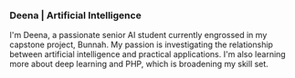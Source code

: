 ### Deena | Artificial Intelligence
I'm Deena, a passionate senior AI student currently engrossed in my capstone project, Bunnah. My passion is investigating the relationship between artificial intelligence and practical applications. I'm also learning more about deep learning and PHP, which is broadening my skill set.
